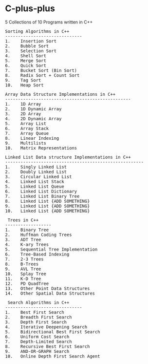 # C-plus-plus
5 Collections of 10 Programs written in C++

<pre>Sorting Algorithms in C++
------------------------------
1.    Insertion Sort
2.    Bubble Sort
3.    Selection Sort
4.    Shell Sort
5.    Merge Sort
6.    Quick Sort
7.    Bucket Sort (Bin Sort)
8.    Radix Sort + Count Sort
9.    Tag Sort
10.   Heap Sort
</pre>

<pre>Array Data Structure Implementations in C++
-------------------------------------------------
1.    1D Array
2.    1D Dynamic Array
3.    2D Array
4.    2D Dynamic Array
5.    Array List
6.    Array Stack
7.    Array Queue
8.    Linear Indexing
9.    Multilists
10.   Matrix Representations
</pre>


<pre>Linked List Data structure Implementations in C++
------------------------------------------------------
1.    Singly Linked List
2.    Doubly Linked List
3.    Circular Linked List
4.    Linked List Stack
5.    Linked List Queue
6.    Linked List Dictionary
7.    Linked List Binary Tree
8.    Linked List {ADD SOMETHING}
9.    Linked List {ADD SOMETHING}
10.   Linked List {ADD SOMETHING}
</pre>


<pre> Trees in C++
------------------
1.    Binary Tree
2.    Huffman Coding Trees
3.    ADT Tree
4.    K-ary Trees
5.    Sequential Tree Implementation
6.    Tree-Based Indexing
7.    2-3 Trees
8.    B-Trees
9.    AVL Tree
10.   Splay Tree
11.   K-D Tree
12.   PD QuadTree
13.   Other Point Data Structures
14.   Other Spatial Data Structures
</pre>

<pre> Search Algorithms in C++
------------------------------
1.    Best First Search
2.    Breadth First Search
3.    Depth First Search
4.    Iterative Deepening Search
5.    Bidirectional Best First Search
6.    Uniform Cost Search
7.    Depth-Limited Search
8.    Recursive Best First Search
9.    AND-OR-GRAPH Search
10.   Online Depth First Search Agent
</pre>
